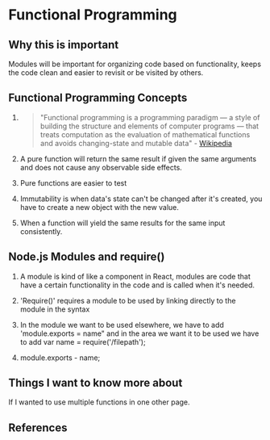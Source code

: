 # Functional Programming

## Why this is important

Modules will be important for organizing code based on functionality, keeps the code clean and easier to revisit or be visited by others.

## Functional Programming Concepts

1.  > "Functional programming is a programming paradigm — a style of building the structure and elements of computer programs — that treats computation as the evaluation of mathematical functions and avoids changing-state and mutable data" - [Wikipedia](https://en.wikipedia.org/wiki/Functional_programming)

2.  A pure function will return the same result if given the same arguments and does not cause any observable side effects.

3.  Pure functions are easier to test

4.  Immutability is when data's state can't be changed after it's created, you have to create a new object with the new value.

5.  When a function will yield the same results for the same input consistently.

## Node.js Modules and require()

1.  A module is kind of like a component in React, modules are code that have a certain functionality in the code and is called when it's needed.

2.  'Require()' requires a module to be used by linking directly to the module in the syntax

3.  In the module we want to be used elsewhere, we have to add 'module.exports = name" and in the area we want it to be used we have to add var name = require('/filepath');

4.  module.exports - name;

## Things I want to know more about

If I wanted to use multiple functions in one other page.

## References

[]()

[]()
